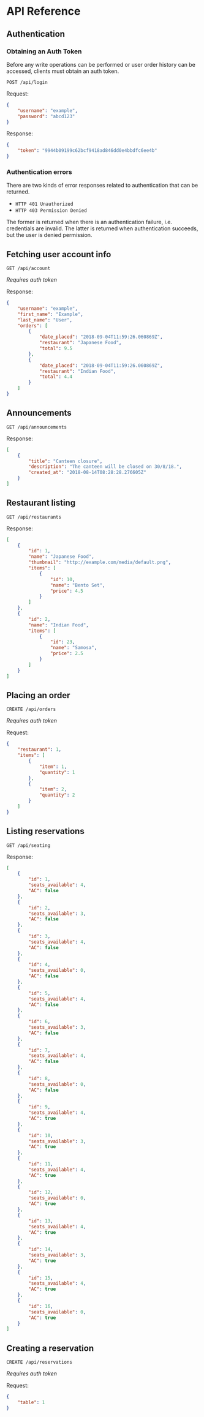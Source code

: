 # API Reference

## Authentication

### Obtaining an Auth Token

Before any write operations can be performed or user order history can be accessed, clients must obtain an auth token.

`POST /api/login`

Request:

```json
{
    "username": "example",
    "password": "abcd123"
}
```

Response:

```json
{
    "token": "9944b09199c62bcf9418ad846dd0e4bbdfc6ee4b"
}

```

### Authentication errors

There are two kinds of error responses related to authentication that can be returned.

- `HTTP 401 Unauthorized`
- `HTTP 403 Permission Denied`

The former is returned when there is an authentication failure, i.e. credentials are invalid. The latter is returned when authentication succeeds, but the user is denied permission.

## Fetching user account info

`GET /api/account`

_Requires auth token_

Response:

```json
{
    "username": "example",
    "first_name": "Example",
    "last_name": "User",
    "orders": [
        {
            "date_placed": "2018-09-04T11:59:26.060869Z",
            "restaurant": "Japanese Food",
            "total": 9.5
        },
        {
            "date_placed": "2018-09-04T11:59:26.060869Z",
            "restaurant": "Indian Food",
            "total": 4.4
        }
    ]
}
```

## Announcements

`GET /api/announcements`

Response:

```json
[
    {
        "title": "Canteen closure",
        "description": "The canteen will be closed on 30/8/18.",
        "created_at": "2018-08-14T08:28:28.276605Z"
    }
]
```

## Restaurant listing

`GET /api/restaurants`

Response:

```json
[
    {
        "id": 1,
        "name": "Japanese Food",
        "thumbnail": "http://example.com/media/default.png",
        "items": [
            {
                "id": 10,
                "name": "Bento Set",
                "price": 4.5
            }
        ]
    },
    {
        "id": 2,
        "name": "Indian Food",
        "items": [
            {
                "id": 23,
                "name": "Samosa",
                "price": 2.5
            }
        ]
    }
]
```

## Placing an order

`CREATE /api/orders`

_Requires auth token_


Request:

```json
{
    "restaurant": 1,
    "items": [
        {
            "item": 1,
            "quantity": 1
        },
        {
            "item": 2,
            "quantity": 2
        }
    ]
}
```

## Listing reservations

`GET /api/seating`

Response:

```json
[
    {
        "id": 1,
        "seats_available": 4,
        "AC": false
    },
    {
        "id": 2,
        "seats_available": 3,
        "AC": false
    },
    {
        "id": 3,
        "seats_available": 4,
        "AC": false
    },
    {
        "id": 4,
        "seats_available": 0,
        "AC": false
    },
    {
        "id": 5,
        "seats_available": 4,
        "AC": false
    },
    {
        "id": 6,
        "seats_available": 3,
        "AC": false
    },
    {
        "id": 7,
        "seats_available": 4,
        "AC": false
    },
    {
        "id": 8,
        "seats_available": 0,
        "AC": false
    },
    {
        "id": 9,
        "seats_available": 4,
        "AC": true
    },
    {
        "id": 10,
        "seats_available": 3,
        "AC": true
    },
    {
        "id": 11,
        "seats_available": 4,
        "AC": true
    },
    {
        "id": 12,
        "seats_available": 0,
        "AC": true
    },
    {
        "id": 13,
        "seats_available": 4,
        "AC": true
    },
    {
        "id": 14,
        "seats_available": 3,
        "AC": true
    },
    {
        "id": 15,
        "seats_available": 4,
        "AC": true
    },
    {
        "id": 16,
        "seats_available": 0,
        "AC": true
    }
]
```

## Creating a reservation

`CREATE /api/reservations`

_Requires auth token_


Request:

```json
{
    "table": 1
}
```

<!-- Response:

```json
{
    "id": 1,
    "placed_at": 
}
``` -->